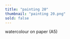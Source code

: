 ```yaml
---
title: "painting 20"
thumbnail: "painting 20.png"
sold: false
---
```

watercolour on paper (A5)